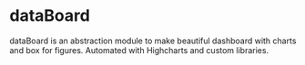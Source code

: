 dataBoard
=========


dataBoard is an abstraction module to make beautiful dashboard with charts and box for figures.
Automated with Highcharts and custom libraries.
